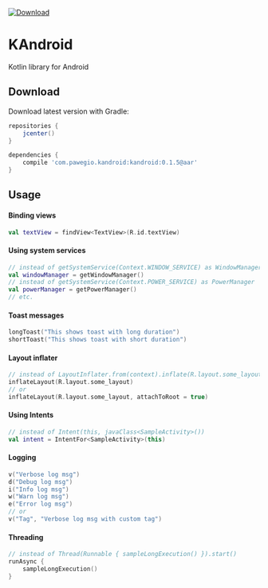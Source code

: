 [ ![Download](https://api.bintray.com/packages/pawegio/maven/com.pawegio.kandroid%3Akandroid/images/download.svg) ](https://bintray.com/pawegio/maven/com.pawegio.kandroid%3Akandroid/_latestVersion)

# KAndroid
Kotlin library for Android

Download
--------

Download latest version with Gradle:
```groovy
repositories {
    jcenter()
}

dependencies {
    compile 'com.pawegio.kandroid:kandroid:0.1.5@aar'
}
```

Usage
-----
#### Binding views
```kotlin
val textView = findView<TextView>(R.id.textView)
```
#### Using system services
```kotlin
// instead of getSystemService(Context.WINDOW_SERVICE) as WindowManager
val windowManager = getWindowManager()
// instead of getSystemService(Context.POWER_SERVICE) as PowerManager
val powerManager = getPowerManager()
// etc.
```
#### Toast messages
```kotlin
longToast("This shows toast with long duration")
shortToast("This shows toast with short duration")
```
#### Layout inflater
```kotlin
// instead of LayoutInflater.from(context).inflate(R.layout.some_layout, null, false)
inflateLayout(R.layout.some_layout)
// or
inflateLayout(R.layout.some_layout, attachToRoot = true)
```
#### Using Intents
```kotlin
// instead of Intent(this, javaClass<SampleActivity>())
val intent = IntentFor<SampleActivity>(this)
```
#### Logging
```kotlin
v("Verbose log msg")
d("Debug log msg")
i("Info log msg")
w("Warn log msg")
e("Error log msg")
// or
v("Tag", "Verbose log msg with custom tag") 
```
#### Threading
```kotlin
// instead of Thread(Runnable { sampleLongExecution() }).start()
runAsync {
    sampleLongExecution()
}
```
